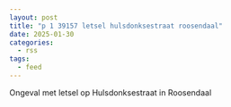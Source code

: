 ```yaml
---
layout: post
title: "p 1 39157 letsel hulsdonksestraat roosendaal"
date: 2025-01-30
categories: 
  - rss
tags: 
  - feed
---
```


Ongeval met letsel op Hulsdonksestraat in Roosendaal
